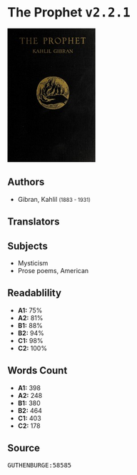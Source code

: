 # The Prophet <kbd>v2.2.1</kbd>

![](./cover.medium.jpg "")

## Authors


 - Gibran, Kahlil <small>(1883 - 1931)</small>

## Translators



## Subjects


 - Mysticism
 - Prose poems, American

## Readablility


 - **A1:** 75%
 - **A2:** 81%
 - **B1:** 88%
 - **B2:** 94%
 - **C1:** 98%
 - **C2:** 100%

## Words Count


 - **A1:** 398
 - **A2:** 248
 - **B1:** 380
 - **B2:** 464
 - **C1:** 403
 - **C2:** 178

## Source


<kbd>GUTHENBURGE:58585</kbd>
